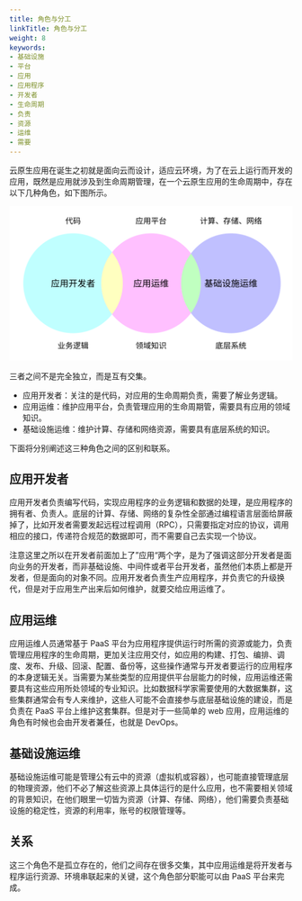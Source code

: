 ```yaml
---
title: 角色与分工
linkTitle: 角色与分工
weight: 8
keywords:
- 基础设施
- 平台
- 应用
- 应用程序
- 开发者
- 生命周期
- 负责
- 资源
- 运维
- 需要
---
```



云原生应用在诞生之初就是面向云而设计，适应云环境，为了在云上运行而开发的应用，既然是应用就涉及到生命周期管理，在一个云原生应用的生命周期中，存在以下几种角色，如下图所示。

![云原生应用中的角色](roles.svg)

三者之间不是完全独立，而是互有交集。

- 应用开发者：关注的是代码，对应用的生命周期负责，需要了解业务逻辑。
- 应用运维：维护应用平台，负责管理应用的生命周期管，需要具有应用的领域知识。
- 基础设施运维：维护计算、存储和网络资源，需要具有底层系统的知识。

下面将分别阐述这三种角色之间的区别和联系。

## 应用开发者

应用开发者负责编写代码，实现应用程序的业务逻辑和数据的处理，是应用程序的拥有者、负责人。底层的计算、存储、网络的复杂性全部通过编程语言层面给屏蔽掉了，比如开发者需要发起远程过程调用（RPC），只需要指定对应的协议，调用相应的接口，传递符合规范的数据即可，而不需要自己去实现一个协议。

注意这里之所以在开发者前面加上了”应用“两个字，是为了强调这部分开发者是面向业务的开发者，而非基础设施、中间件或者平台开发者，虽然他们本质上都是开发者，但是面向的对象不同。应用开发者负责生产应用程序，并负责它的升级换代，但是对于应用生产出来后如何维护，就要交给应用运维了。

## 应用运维

应用运维人员通常基于 PaaS 平台为应用程序提供运行时所需的资源或能力，负责管理应用程序的生命周期，更加关注应用交付，如应用的构建、打包、编排、调度、发布、升级、回滚、配置、备份等，这些操作通常与开发者要运行的应用程序的本身逻辑无关。当需要为某些类型的应用提供平台层能力的时候，应用运维还需要具有这些应用所处领域的专业知识。比如数据科学家需要使用的大数据集群，这些集群通常会有专人来维护，这些人可能不会直接参与底层基础设施的建设，而是负责在 PaaS 平台上维护这套集群。但是对于一些简单的 web 应用，应用运维的角色有时候也会由开发者兼任，也就是 DevOps。

## 基础设施运维

基础设施运维可能是管理公有云中的资源（虚拟机或容器），也可能直接管理底层的物理资源，他们不必了解这些资源上具体运行的是什么应用，也不需要相关领域的背景知识，在他们眼里一切皆为资源（计算、存储、网络），他们需要负责基础设施的稳定性，资源的利用率，账号的权限管理等。

## 关系

这三个角色不是孤立存在的，他们之间存在很多交集，其中应用运维是将开发者与程序运行资源、环境串联起来的关键，这个角色部分职能可以由 PaaS 平台来完成。
